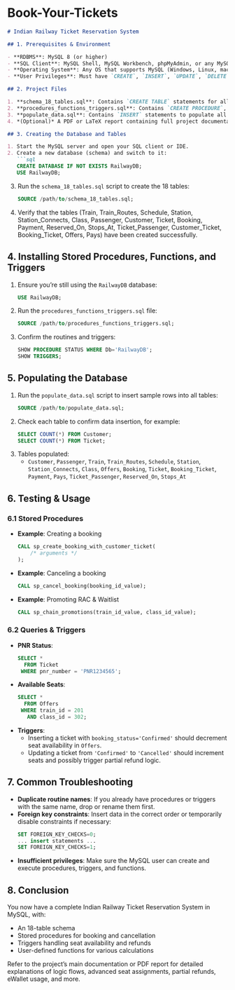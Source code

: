 # Book-Your-Tickets

```markdown
# Indian Railway Ticket Reservation System

## 1. Prerequisites & Environment

- **RDBMS**: MySQL 8 (or higher)
- **SQL Client**: MySQL Shell, MySQL Workbench, phpMyAdmin, or any MySQL-compatible tool
- **Operating System**: Any OS that supports MySQL (Windows, Linux, macOS)
- **User Privileges**: Must have `CREATE`, `INSERT`, `UPDATE`, `DELETE`, and `EXECUTE` privileges for schema creation, table creation, and routine definition

## 2. Project Files

1. **schema_18_tables.sql**: Contains `CREATE TABLE` statements for all 18 tables
2. **procedures_functions_triggers.sql**: Contains `CREATE PROCEDURE`, `CREATE FUNCTION`, and `CREATE TRIGGER` statements
3. **populate_data.sql**: Contains `INSERT` statements to populate all tables with sample data
4. *(Optional)* A PDF or LaTeX report containing full project documentation

## 3. Creating the Database and Tables

1. Start the MySQL server and open your SQL client or IDE.
2. Create a new database (schema) and switch to it:
   ```sql
   CREATE DATABASE IF NOT EXISTS RailwayDB;
   USE RailwayDB;
   ```
3. Run the `schema_18_tables.sql` script to create the 18 tables:
   ```sql
   SOURCE /path/to/schema_18_tables.sql;
   ```
4. Verify that the tables (Train, Train_Routes, Schedule, Station, Station_Connects, Class, Passenger, Customer, Ticket, Booking, Payment, Reserved_On, Stops_At, Ticket_Passenger, Customer_Ticket, Booking_Ticket, Offers, Pays) have been created successfully.

## 4. Installing Stored Procedures, Functions, and Triggers

1. Ensure you’re still using the `RailwayDB` database:
   ```sql
   USE RailwayDB;
   ```
2. Run the `procedures_functions_triggers.sql` file:
   ```sql
   SOURCE /path/to/procedures_functions_triggers.sql;
   ```
3. Confirm the routines and triggers:
   ```sql
   SHOW PROCEDURE STATUS WHERE Db='RailwayDB';
   SHOW TRIGGERS;
   ```

## 5. Populating the Database

1. Run the `populate_data.sql` script to insert sample rows into all tables:
   ```sql
   SOURCE /path/to/populate_data.sql;
   ```
2. Check each table to confirm data insertion, for example:
   ```sql
   SELECT COUNT(*) FROM Customer;
   SELECT COUNT(*) FROM Ticket;
   ```
3. Tables populated: 
   - `Customer`, `Passenger`, `Train`, `Train_Routes`, `Schedule`, `Station`, `Station_Connects`, `Class`, `Offers`, `Booking`, `Ticket`, `Booking_Ticket`, `Payment`, `Pays`, `Ticket_Passenger`, `Reserved_On`, `Stops_At`

## 6. Testing & Usage

### 6.1 Stored Procedures

- **Example**: Creating a booking  
  ```sql
  CALL sp_create_booking_with_customer_ticket(
      /* arguments */
  );
  ```
- **Example**: Canceling a booking  
  ```sql
  CALL sp_cancel_booking(booking_id_value);
  ```
- **Example**: Promoting RAC & Waitlist  
  ```sql
  CALL sp_chain_promotions(train_id_value, class_id_value);
  ```

### 6.2 Queries & Triggers

- **PNR Status**:
  ```sql
  SELECT * 
    FROM Ticket 
   WHERE pnr_number = 'PNR1234565';
  ```
- **Available Seats**:
  ```sql
  SELECT * 
    FROM Offers 
   WHERE train_id = 201
     AND class_id = 302;
  ```
- **Triggers**: 
  - Inserting a ticket with `booking_status='Confirmed'` should decrement seat availability in `Offers`.  
  - Updating a ticket from `'Confirmed'` to `'Cancelled'` should increment seats and possibly trigger partial refund logic.

## 7. Common Troubleshooting

- **Duplicate routine names**: If you already have procedures or triggers with the same name, drop or rename them first.
- **Foreign key constraints**: Insert data in the correct order or temporarily disable constraints if necessary:
  ```sql
  SET FOREIGN_KEY_CHECKS=0;
  ... insert statements ...
  SET FOREIGN_KEY_CHECKS=1;
  ```
- **Insufficient privileges**: Make sure the MySQL user can create and execute procedures, triggers, and functions.

## 8. Conclusion

You now have a complete Indian Railway Ticket Reservation System in MySQL, with:

- An 18-table schema
- Stored procedures for booking and cancellation
- Triggers handling seat availability and refunds
- User-defined functions for various calculations

Refer to the project’s main documentation or PDF report for detailed explanations of logic flows, advanced seat assignments, partial refunds, eWallet usage, and more.
